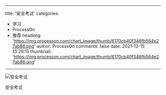 
---
title: '安全考试'
categories: 
 - 学习
 - ProcessOn
 - 推荐
headimg: 'https://img.processon.com/chart_image/thumb/6170cb40f346fb564e27ab86.png'
author: ProcessOn
comments: false
date: 2021-12-15 13:29:15
thumbnail: 'https://img.processon.com/chart_image/thumb/6170cb40f346fb564e27ab86.png'
---

<div>   
<img class="thumb" alt="安全考试" src="https://img.processon.com/chart_image/thumb/6170cb40f346fb564e27ab86.png" referrerpolicy="no-referrer">
<p>安全考试</p>  
</div>
            